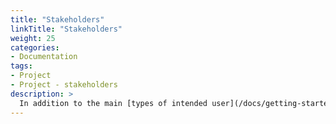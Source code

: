 ```yaml
---
title: "Stakeholders"
linkTitle: "Stakeholders"
weight: 25
categories: 
- Documentation
tags:
- Project
- Project - stakeholders
description: >
  In addition to the main [types of intended user](/docs/getting-started/users/), a number of other stakeholders can benefit from and contribute to ready4.
---
```


